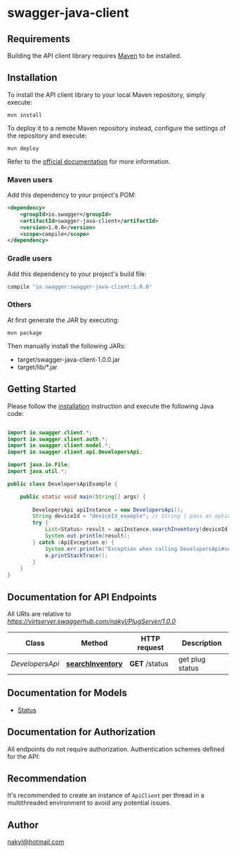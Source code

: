 # swagger-java-client

## Requirements

Building the API client library requires [Maven](https://maven.apache.org/) to be installed.

## Installation

To install the API client library to your local Maven repository, simply execute:

```shell
mvn install
```

To deploy it to a remote Maven repository instead, configure the settings of the repository and execute:

```shell
mvn deploy
```

Refer to the [official documentation](https://maven.apache.org/plugins/maven-deploy-plugin/usage.html) for more information.

### Maven users

Add this dependency to your project's POM:

```xml
<dependency>
    <groupId>io.swagger</groupId>
    <artifactId>swagger-java-client</artifactId>
    <version>1.0.0</version>
    <scope>compile</scope>
</dependency>
```

### Gradle users

Add this dependency to your project's build file:

```groovy
compile "io.swagger:swagger-java-client:1.0.0"
```

### Others

At first generate the JAR by executing:

    mvn package

Then manually install the following JARs:

* target/swagger-java-client-1.0.0.jar
* target/lib/*.jar

## Getting Started

Please follow the [installation](#installation) instruction and execute the following Java code:

```java

import io.swagger.client.*;
import io.swagger.client.auth.*;
import io.swagger.client.model.*;
import io.swagger.client.api.DevelopersApi;

import java.io.File;
import java.util.*;

public class DevelopersApiExample {

    public static void main(String[] args) {
        
        DevelopersApi apiInstance = new DevelopersApi();
        String deviceId = "deviceId_example"; // String | pass an optional search string for looking up inventory
        try {
            List<Status> result = apiInstance.searchInventory(deviceId);
            System.out.println(result);
        } catch (ApiException e) {
            System.err.println("Exception when calling DevelopersApi#searchInventory");
            e.printStackTrace();
        }
    }
}

```

## Documentation for API Endpoints

All URIs are relative to *https://virtserver.swaggerhub.com/nakyl/PlugServer/1.0.0*

Class | Method | HTTP request | Description
------------ | ------------- | ------------- | -------------
*DevelopersApi* | [**searchInventory**](docs/DevelopersApi.md#searchInventory) | **GET** /status | get plug status


## Documentation for Models

 - [Status](docs/Status.md)


## Documentation for Authorization

All endpoints do not require authorization.
Authentication schemes defined for the API:

## Recommendation

It's recommended to create an instance of `ApiClient` per thread in a multithreaded environment to avoid any potential issues.

## Author

nakyl@hotmail.com

